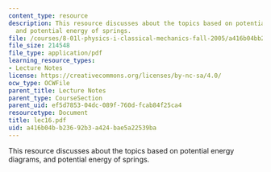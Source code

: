 ```yaml
---
content_type: resource
description: This resource discusses about the topics based on potential energy diagrams,
  and potential energy of springs.
file: /courses/8-01l-physics-i-classical-mechanics-fall-2005/a416b04bb23692b3a424bae5a22539ba_lec16.pdf
file_size: 214548
file_type: application/pdf
learning_resource_types:
- Lecture Notes
license: https://creativecommons.org/licenses/by-nc-sa/4.0/
ocw_type: OCWFile
parent_title: Lecture Notes
parent_type: CourseSection
parent_uid: ef5d7853-04dc-089f-760d-fcab84f25ca4
resourcetype: Document
title: lec16.pdf
uid: a416b04b-b236-92b3-a424-bae5a22539ba
---
```

This resource discusses about the topics based on potential energy diagrams, and potential energy of springs.